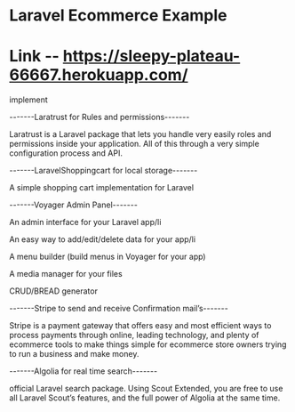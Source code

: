 # Laravel Ecommerce Example

# Link -- https://sleepy-plateau-66667.herokuapp.com/


implement

-------Laratrust for Rules and permissions-------

Laratrust is a Laravel package that lets you handle very easily roles and permissions inside your application. All of this through a very simple configuration process and API.


-------LaravelShoppingcart for local storage-------

A simple shopping cart implementation for Laravel


-------Voyager Admin Panel-------

An admin interface for your Laravel app/li

An easy way to add/edit/delete data for your app/li

A menu builder (build menus in Voyager for your app)

A media manager for your files

CRUD/BREAD generator


-------Stripe to send and receive Confirmation mail’s-------

Stripe is a payment gateway that offers easy and most efficient ways to process payments through online, leading technology, and plenty of ecommerce tools to make things simple for ecommerce store owners trying to run a business and make money.


-------Algolia for real time search-------

official Laravel search package. Using Scout Extended, you are free to use all Laravel Scout’s features, and the full power of Algolia at the same time.
